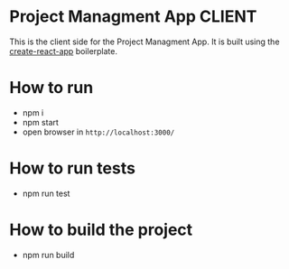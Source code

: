 # Project Managment App CLIENT

This is the client side for the Project Managment App. It is built using the [create-react-app](https://reactjs.org/docs/create-a-new-react-app.html) boilerplate.

# How to run

- npm i
- npm start
- open browser in `http://localhost:3000/`

# How to run tests

- npm run test

# How to build the project

- npm run build
